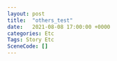 ```yaml
---
layout: post
title:  "others_test"
date:   2021-08-08 17:00:00 +0000
categories: Etc
Tags: Story Etc
SceneCode: []
---
```

